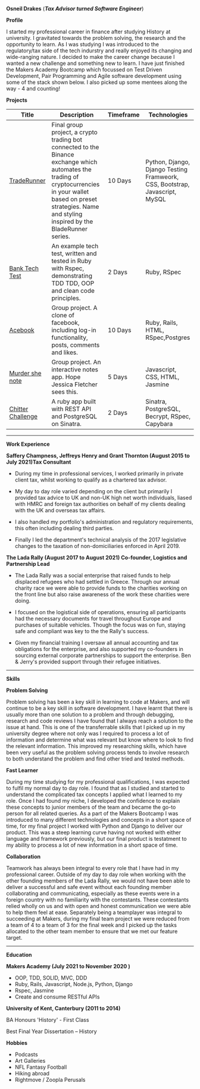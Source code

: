 
**Osneil Drakes** (***Tax Advisor turned Software Engineer***)

**Profile**

I started my professional career in finance after studying History at university. I gravitated towards the problem solving, the research and the opportunity to learn. As I was studying I was introduced to the regulatory/tax side of the tech indurstry and really enjoyed its changing and wide-ranging nature. I decided to make the career change because I wanted a new challenge and something new to learn. I have just finished the Makers Academy Bootcamp which focussed on Test Driven Development, Pair Programming and Agile software development using some of the stack shown below. I also picked up some mentees along the way - 4 and counting!

**Projects**

| Title    | Description |Timeframe| Technologies|
| -------- | --------|--------| -------- |
| [TradeRunner][1]|Final group project, a crypto trading bot connected to the Binance exchange which automates the trading of cryptocurrencies in your wallet based on preset strategies. Name and styling inspired by the BladeRunner series.|10 Days|Python, Django, Django Testing Framweork, CSS, Bootstrap, Javascript, MySQL|
| [Bank Tech Test][2]|An example tech test, written and tested in Ruby with Rspec, demonstrating TDD TDD, OOP and clean code principles.|2 Days|Ruby, RSpec|
| [Acebook][3]|Group project. A clone of facebook, including log-in functionality, posts, comments and likes. |10 Days|Ruby, Rails, HTML, RSpec,Postgres|
| [Murder she note][4]|Group project. An interactive notes app. Hope Jessica Fletcher sees this.|5 Days|Javascript, CSS, HTML, Jasmine|
| [Chitter Challenge][5]| A ruby app built with REST API and PostgreSQL on Sinatra.|2 Days| Sinatra, PostgreSQL, Becrypt, RSpec, Capybara|

[1]:https://github.com/florence-bain/CRYP-3PO
[2]:https://github.com/Odrakes1992/bank-tech-test
[3]:https://github.com/KeldraSJ/acebook-runtime-terror
[4]:https://github.com/Jessocxz98/Murder-she-note
[5]:https://github.com/Odrakes1992/chitter-challenge


****


**Work Experience**

**Saffery Champness, Jeffreys Henry and Grant Thornton (August 2015 to July 2021)Tax Consultant**

- During my time in professional services, I worked primarily in private client tax, whilst working to qualify as a chartered tax advisor. 

- My day to day role varied depending on the client but primarily I provided tax advice to UK and non-UK high net worth individuals, liased with HMRC and foreign tax authorities on behalf of my clients dealing with the UK and overseas tax affairs. 

- I also handled my portfolio's administration and regulatory requirements, this often including dealing third parties. 

- Finally I led the department's technical analysis of the 2017 legislative changes to the taxation of non-domiciliaries enforced in April 2019.


**The Lada Rally  (August 2017 to August 2021)
Co-founder, Logistics and Partnership Lead**

- The Lada Rally was a social enterprise that raised funds to help displaced refugees who had settled in Greece. Through our annual charity race we were able to provide funds to the charities working on the front line but also raise awareness of the work these charities were doing.

- I focused on the logistical side of operations, ensuring all participants had the necessary documents for travel throughout Europe and purchases of suitable vehicles. Though the focus was on fun, staying safe and compliant was key to the the Rally's success.

- Given my financial training I oversaw all annual accounting and tax obligations for the enterprise, and also supported my co-founders in sourcing external corporate partnerships to support the enterprise. Ben & Jerry's provided support through their refugee initiatives.

****

**Skills**

**Problem Solving**

Problem solving has been a key skill in learning to code at Makers, and will continue to be a key skill in software development. I have learnt that there is usually more than one solution to a problem and through debugging, research and code reviews I have found that I always reach a solution to the issue at hand. This is one of the transferrable skills that I picked up in my university degree where not only was I required to process a lot of information and determine what was relevant but know where to look to find the relevant information. This improved my researching skills, which have been very useful as the problem solving process tends to involve research to both understand the problem and find other tried and tested methods. 

**Fast Learner**

During my time studying for my professional qualifications, I was expected to fulfil my normal day to day role. I found that as I studied and started to understand the complicated tax concepts I applied what I learned to my role. Once I had found my niche, I developed the confidence to explain these concepts to junior members of the team and became the go-to person for all related queries. As a part of the Makers Bootcamp I was introduced to many different technologies and concepts in a short space of time, for my final project I worked with Python and Django to deliver our product. This was a steep learning curve having not worked with either language and framework previously, but our final product is testatment to my ability to process a lot of new information in a short space of time. 

**Collaboration**

Teamwork has always been integral to every role that I have had in my professional career. Outside of my day to day role when working with the other founding members of the Lada Rally, we would not have been able to deliver a successful and safe event without each founding member collaborating and communicating, especially as these events were in a foreign country with no familiarity with the contestants. These contestants relied wholly on us and with open and honest communication we were able to help them feel at ease. Separately being a teamplayer was integral to succeeding at Makers, during my final team project we were reduced from a team of 4 to a team of 3 for the final week and I picked up the tasks allocated to the other team member to ensure that we met our feature target. 

****

**Education**

**Makers Academy (July 2021 to November 2020 )**

- OOP, TDD, SOLID, MVC, DDD
- Ruby, Rails, Javascript, Node.js, Python, Django
- Rspec, Jasmine
- Create and consume RESTful APIs

**University of Kent, Canterbury (2011 to 2014)**

BA Honours 'History' - First Class 

Best Final Year Dissertation – History

**Hobbies**

- Podcasts
- Art Galleries
- NFL Fantasy Football
- Hiking abroad
- Rightmove / Zoopla Perusals

